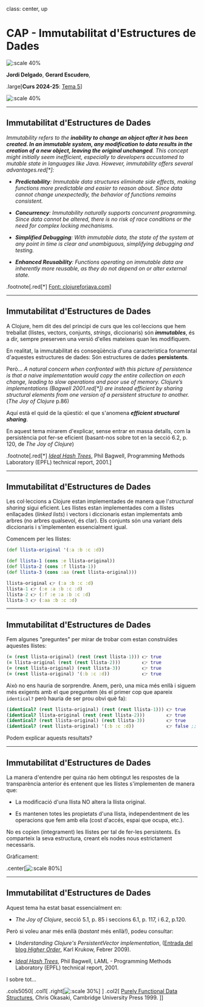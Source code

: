 class: center, up

# CAP - Immutabilitat d'Estructures de Dades

![:scale 40%](figures/clojure_logo.png)

**Jordi Delgado**, **Gerard Escudero**,

.large[**Curs 2024-25**: <ins>Tema 5</ins>]

![:scale 40%](figures/fib50anysUPC.png)

---

## Immutabilitat d'Estructures de Dades

_Immutability refers to the **inability to change an object after it has
been created. In an immutable system, any modification to data results
in the creation of a new object, leaving the original unchanged**. This
concept might initially seem inefficient, especially to developers
accustomed to mutable state in languages like Java. However,
immutability offers several advantages.red[*]:_

* _**Predictability**: Immutable data structures eliminate side effects,
making functions more predictable and easier to reason about. Since
data cannot change unexpectedly, the behavior of functions remains
consistent._

* _**Concurrency**: Immutability naturally supports concurrent programming.
Since data cannot be altered, there is no risk of race conditions or
the need for complex locking mechanisms._

* _**Simplified Debugging**: With immutable data, the state of the system at
any point in time is clear and unambiguous, simplifying debugging and
testing._

* _**Enhanced Reusability**: Functions operating on immutable data are
inherently more reusable, as they do not depend on or alter external
state._

.footnote[.red[*] [Font: clojureforjava.com](https://clojureforjava.com/3/1/1/3/)]

---

## Immutabilitat d'Estructures de Dades

A Clojure, hem dit des del principi de curs que les col·leccions que
hem treballat (llistes, vectors, conjunts, _strings_, diccionaris) són
_**immutables**_, és a dir, sempre preserven una versió d'elles
mateixes quan les modifiquem. 

En realitat, la immutabilitat és conseqüència d'una característica
fonamental d'aquestes estructures de dades: Són estructures de dades
**persistents**.

Però... _A natural concern when confronted with this picture of
persistence is that a naive implementation would copy the entire
collection on each change, leading to slow operations and poor use of
memory. Clojure’s implementations (Bagwell 2001.red[*]) are instead efficient
by sharing structural elements from one version of a persistent
structure to another._<br> (_The Joy of Clojure_ p.86)

Aquí està el quid de la qüestió: el que s'anomena **_efficient structural sharing_**.

En aquest tema mirarem d'explicar, sense entrar en massa detalls, com la persistència pot
fer-se eficient (basant-nos sobre tot en la secció 6.2, p. 120, de _The Joy of Clojure_)

.footnote[.red[*] [_Ideal Hash Trees_](https://lampwww.epfl.ch/papers/idealhashtrees.pdf), Phil Bagwell, Programming Methods Laboratory (EPFL) technical report, 2001.]

---

## Immutabilitat d'Estructures de Dades

Les col·leccions a Clojure estan implementades de manera que l'_structural sharing_ sigui
eficient. Les llistes estan implementades com a llistes enllaçades (_linked lists_) i vectors
i diccionaris estan implementats amb arbres (no arbres qualsevol, és clar). Els conjunts són
una variant dels diccionaris i s'implementen essencialment igual.

Comencem per les llistes:

```Clojure
(def llista-original '(:a :b :c :d))

(def llista-1 (cons :e llista-original))
(def llista-2 (cons :f llista-1))
(def llista-3 (cons :aa (rest llista-original)))

llista-original 👉 (:a :b :c :d)
llista-1 👉 (:e :a :b :c :d)
llista-2 👉 (:f :e :a :b :c :d)
llista-3 👉 (:aa :b :c :d)
```
---

## Immutabilitat d'Estructures de Dades

Fem algunes "preguntes" per mirar de trobar com estan construïdes aquestes llistes:

```Clojure
(= (rest llista-original) (rest (rest llista-1))) 👉 true
(= llista-original (rest (rest llista-2)))        👉 true
(= (rest llista-original) (rest llista-3))        👉 true
(= (rest llista-original) '(:b :c :d))            👉 true
```
Això no ens hauria de sorprendre. Anem, però, una mica més enllà i siguem
més exigents amb el que preguntem (és el primer cop que apareix `identical?` però hauria
de ser prou obvi què fa):

```Clojure
(identical? (rest llista-original) (rest (rest llista-1))) 👉 true
(identical? llista-original (rest (rest llista-2)))        👉 true
(identical? (rest llista-original) (rest llista-3))        👉 true
(identical? (rest llista-original) '(:b :c :d))            👉 false ;; (!!)
```
Podem explicar aquests resultats?

---

## Immutabilitat d'Estructures de Dades

La manera d'entendre per quina ráo hem obtingut les respostes de la transparència anterior
és entenent que les llistes s'implementen de manera que:

* La modificació d'una llista NO altera la llista original.

* Es mantenen totes les propietats d'una llista, independentment de les operacions que
fem amb ella (cost d'accés, espai que ocupa, etc.).

No es copien (íntegrament) les llistes per tal de fer-les persistents. 
Es comparteix la seva estructura, creant els nodes nous estrictament necessaris. 

Gràficament:

.center[![:scale 80%](figures/ss-llista.png)]

---

## Immutabilitat d'Estructures de Dades

Aquest tema ha estat basat essencialment en:

* _The Joy of Clojure_, secció 5.1, p. 85 i seccions 6.1, p. 117, i 6.2, p.120.

Però si voleu anar més enllà (_bastant_ més enllà!), podeu consultar:

* _Understanding Clojure's PersistentVector implementation_, ([Entrada del blog _Higher Order_](https://blog.higher-order.net/2009/02/01/understanding-clojures-persistentvector-implementation.html), Karl Krukow, Febrer 2009).

*  [_Ideal Hash Trees_](https://lampwww.epfl.ch/papers/idealhashtrees.pdf), Phil Bagwell, LAML - Programming Methods Laboratory (EPFL) technical report, 2001.

I sobre tot...

.cols5050[
.col1[
.right[![:scale 30%](figures/okasaki.png)]
]
.col2[
[Purely Functional Data Structures](https://www.cambridge.org/in/universitypress/subjects/computer-science/programming-languages-and-applied-logic/purely-functional-data-structures?format=PB&isbn=9780521663502),
Chris Okasaki, Cambridge University Press 1999.
]]

